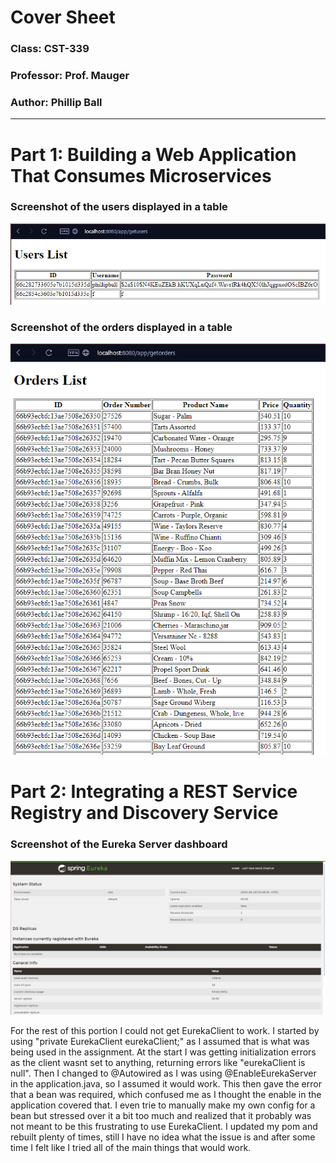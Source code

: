 # Cover Sheet

### Class: CST-339
### Professor: Prof. Mauger
### Author: Phillip Ball

---

# Part 1: Building a Web Application That Consumes Microservices

### Screenshot of the users displayed in a table

![](docs/2.png)

### Screenshot of the orders displayed in a table

![](docs/3.png)

# Part 2: Integrating a REST Service Registry and Discovery Service

### Screenshot of the Eureka Server dashboard

![](docs/4.png)


For the rest of this portion I could not get EurekaClient to work. I started by using "private EurekaClient eurekaClient;" as I assumed that is what was being used in the assignment. At the start I was getting initialization errors as the client wasnt set to anything, returning errors like "eurekaClient is null". Then I changed to @Autowired as I was using @EnableEurekaServer in the application.java, so I assumed it would work. This then gave the error that a bean was required, which confused me as I thought the enable in the application covered that. I even trie to manually make my own config for a bean but stressed over it a bit too much and realized that it probably was not meant to be this frustrating to use EurekaClient. I updated my pom and rebuilt plenty of times, still I have no idea what the issue is and after some time I felt like I tried all of the main things that would work.